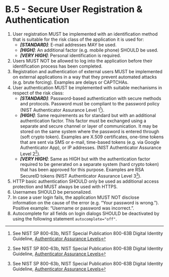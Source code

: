 # B.5 - Secure User Registration & Authentication

1. User registration MUST be implemented with an identification method that is suitable for the risk class of the application it is used for:
    - ***[STANDARD]***: E-mail addresses MAY be used.
    - ***[HIGH]***: An additional factor (e.g. mobile phone) SHOULD be used.
    - ***[VERY HIGH]***: Personal identification is required.
2. Users MUST NOT be allowed to log into the application before their identification process has been completed.
3. Registration and authentication of external users MUST be implemented on external applications in a way that they prevent automated attacks (e.g. brute forcing). Examples are delays or CAPTCHAs.
4. User authentication MUST be implemented with suitable mechanisms in respect of the risk class:
    - ***[STANDARD]***: Password-based authentication with secure methods and protocols. Password must be compliant to the password policy (NIST Authenticator Assurance Level 1[^1]).
    - ***[HIGH]***: Same requirements as for standard but with an additional authentication factor. This factor must be exchanged using a separate and secure channel or layer of communication. It may be stored on the same system where the password is entered through (soft crypto token). Examples are X.509 certificates, one-time tokens that are sent via SMS or e-mail, time-based tokens (e.g. via Google Authenticator App), or IP addresses. (NIST Authenticator Assurance Level 2[^1]).
    - ***[VERY HIGH]***: Same as HIGH but with the authentication factor required to be generated on a separate system (hard crypto token) that has been approved for this purpose. Examples are RSA SecureID tokens (NIST Authenticator Assurance Level 3[^1]).
5. HTTP basic authentication SHOULD only be used as additional access protection and MUST always be used with HTTPS.
6. Usernames SHOULD be personalized.
7. In case a user login fails, the application MUST NOT disclose information on the cause of the error (e.g. “Your password is wrong.”). Positive example: “Username or password was incorrect.”.
8. Autocomplete for all fields on login dialogs SHOULD be deactivated by using the following statement `autocomplete="off"`.

[^1]: See NIST SP 800-63b, NIST Special Publication 800-63B Digital Identity Guideline, [Authenticator Assurance Levels](https://pages.nist.gov/800-63-3/sp800-63b.html#sec4)
